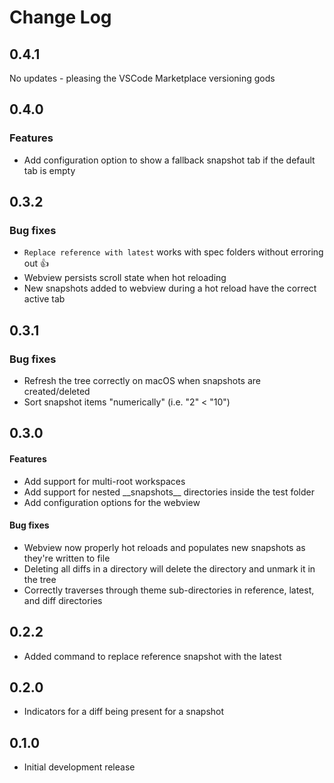 # Change Log

## 0.4.1
No updates - pleasing the VSCode Marketplace versioning gods

## 0.4.0
### Features
- Add configuration option to show a fallback snapshot tab if the default tab is empty

## 0.3.2
### Bug fixes
- `Replace reference with latest` works with spec folders without erroring out 👍
- Webview persists scroll state when hot reloading
- New snapshots added to webview during a hot reload have the correct active tab

## 0.3.1
### Bug fixes
- Refresh the tree correctly on macOS when snapshots are created/deleted
- Sort snapshot items "numerically" (i.e. "2" < "10")

## 0.3.0
#### Features
- Add support for multi-root workspaces
- Add support for nested \_\_snapshots\_\_ directories inside the test folder
- Add configuration options for the webview
#### Bug fixes
- Webview now properly hot reloads and populates new snapshots as they're written to file
- Deleting all diffs in a directory will delete the directory and unmark it in the tree
- Correctly traverses through theme sub-directories in reference, latest, and diff directories

## 0.2.2

- Added command to replace reference snapshot with the latest

## 0.2.0

- Indicators for a diff being present for a snapshot

## 0.1.0

- Initial development release